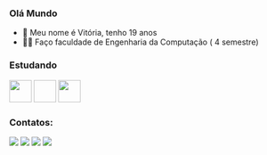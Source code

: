 ### Olá Mundo
- 💜 Meu nome é Vitória, tenho 19 anos
- 👩‍💻 Faço faculdade de Engenharia da Computação ( 4 semestre)

### Estudando

<img src="https://cdn.jsdelivr.net/gh/devicons/devicon/icons/python/python-original.svg" width="40" height="40"/> <img Cancel changessrc="https://cdn.jsdelivr.net/gh/devicons/devicon/icons/java/java-original.svg" width="40" height="40"/> <img src="https://cdn.jsdelivr.net/gh/devicons/devicon/icons/mysql/mysql-original.svg" width="40" height="40"/> 



### Contatos:

<div>
<a href="https://www.instagram.com/vick_kamizono/" target="_blank"><img src="https://img.shields.io/badge/-Instagram-%23E4405F?style=for-the-badge&logo=instagram&logoColor=white" target="_blank"></a>
<a href="https://www.twitch.tv/by_vick" target="_blank"><img src="https://img.shields.io/badge/Twitch-9146FF?style=for-the-badge&logo=twitch&logoColor=white" target="_blank"></a>
<a href = "mailto:vivi.kamizono@gmail.com"><img src="https://img.shields.io/badge/Gmail-D14836?style=for-the-badge&logo=gmail&logoColor=white" target="_blank"></a>
<a href="https://www.linkedin.com/in/vitória-magar-kamizono-63893a233/" target="_blank"><img src="https://img.shields.io/badge/-LinkedIn-%230077B5?style=for-the-badge&logo=linkedin&logoColor=white" target="_blank"></a>   
</div>


